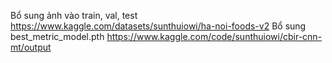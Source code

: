 Bổ sung ảnh vào train, val, test https://www.kaggle.com/datasets/sunthuiowi/ha-noi-foods-v2
Bổ sung best_metric_model.pth https://www.kaggle.com/code/sunthuiowi/cbir-cnn-mt/output
